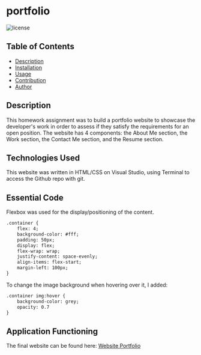 # portfolio
![license](https://img.shields.io/badge/license-MIT-blue)

## Table of Contents 
- [Description](#description)
- [Installation](#installation)
- [Usage](#usage)
- [Contribution](#contribution)
- [Author](#author)

## Description
This homework assignment was to build a portfolio website to showcase the developer's work in order to assess if they satisfy the requirements for an open position. The website has 4 components: the About Me section, the Work section, the Contact Me section, and the Resume section. 

## Technologies Used
This website was written in HTML/CSS on Visual Studio, using Terminal to access the Github repo with git.

## Essential Code
Flexbox was used for the display/positioning of the content.
```html
.container {
    flex: 4;
    background-color: #fff;
    padding: 50px;
    display: flex;
    flex-wrap: wrap;
    justify-content: space-evenly;
    align-items: flex-start;
    margin-left: 100px;
}
```

To change the image background when hovering over it, I added:
```html
.container img:hover {
    background-color: grey;
    opacity: 0.7
}
```

## Application Functioning
The final website can be found here: [Website Portfolio](https://samyuhan.github.io/portfolio/)